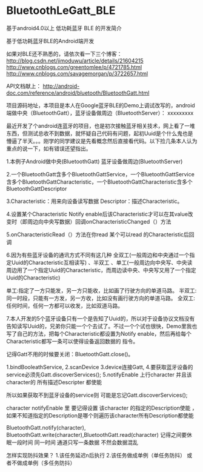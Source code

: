 ﻿# BluetoothLeGatt_BLE
基于android4.0以上 低功耗蓝牙 BLE 的开发简介

基于低功耗蓝牙BLE的Android端开发

如果对BLE还不熟悉的，请依次看一下三个博客：
	http://blog.csdn.net/jimoduwu/article/details/21604215
	http://www.cnblogs.com/greentomlee/p/4721785.html
	http://www.cnblogs.com/savagemorgan/p/3722657.html

API文档献上：
	http://android-doc.com/reference/android/bluetooth/BluetoothGatt.html

项目源码地址，本项目是本人在Google蓝牙BLE的Demo上调试改写的，android端做中央（BluetoothGatt），蓝牙设备做周边（BluetoothServer）：
	xxxxxxxxx


最近开发了个android连蓝牙的项目，也是初次接触蓝牙相关技术，网上看了一堆东西，但测试总收不到数据，就怀疑自己代码有问题，起初Uuid是个什么鬼也是懵逼了半天。。。刚学的同学建议是先看概念然后直接看代码。以下捡几条本人认为重点的说一下，如有错误还望指出。

1.本例子Android做中央(BluetoothGatt) 蓝牙设备做周边(BluetoothServer)


2.一个BluetoothGatt含多个BluetoothGattService，一个BluetoothGattService含多个BluetoothGattCharacteristic，一个BluetoothGattCharacteristic含多个BluetoothGattDescriptor

3.Characteristic：用来向设备读写数据
  Descriptor：描述Characteristic。

4.设置某个Characteristic Notify enable后该Characteristic才可以在其value改变时（即周边向中央写数据）回调onCharacteristicChanged（）方法

5.onCharacteristicRead（）方法在你read 某个可以read 的Characteristic后回调

6.因为有些蓝牙设备的通讯方式不同有这几种 全双工(一般周边和中央通过一个指定Uuid的Characteristic互相读写) 、半双工 、单工(一般周边向中央写、中央读周边用了一个指定Uuid的Characteristic，而周边读中央、中央写又用了一个指定Uuid的Characteristic)

单工:指定了一方只能发，另一方只能收，比如画了行驶方向的单道马路。
半双工:同一时段，只能有一方发，另一方收，比如没有画行驶方向的单道马路。
全双工:任何时间，任何一方都可以收发，比如双道马路。
  
7.本人开发的5个蓝牙设备只有一个是告知了Uuid的，所以对于设备协议文档没有告知读写Uuid的，兄弟你只能一个个去试了。不过一个个试也很快，Demo里我也写了自己的方法，把每个Characteristic都设置为Notify enable，然后再给每个Characteristic都写一条可以使得设备返回数据的 指令。

记得Gatt不用的时候要关闭：BluetoothGatt.close()。

1.bindBooleathService,
2.scanDevice
3.device连接Gatt,
4.要获取蓝牙设备的service必须先Gatt.discoverServices();
5.notifyEnable 上行character 并且该character的 所有描述Descripter 都使能

所以如果获取不到蓝牙设备的service则 可能是忘记Gatt.discoverServices();

character notifyEnable 里 要记得设置 该character 的指定的Description使能 ，如果不知道指定的Description是哪个则遍历该character所有Description都使能

BluetoothGatt.notify(character),  BluetoothGatt.write(character),BluetoothGatt.read(character) 记得之间要休眠一段时间 同一时间 通道只写一条数据 不然会数据混乱

怎样实现防抖效果？ 1.该任务延迟n后执行  2.该任务做成单例（单任务防抖） 或者不做成单例（多任务防抖）


  
